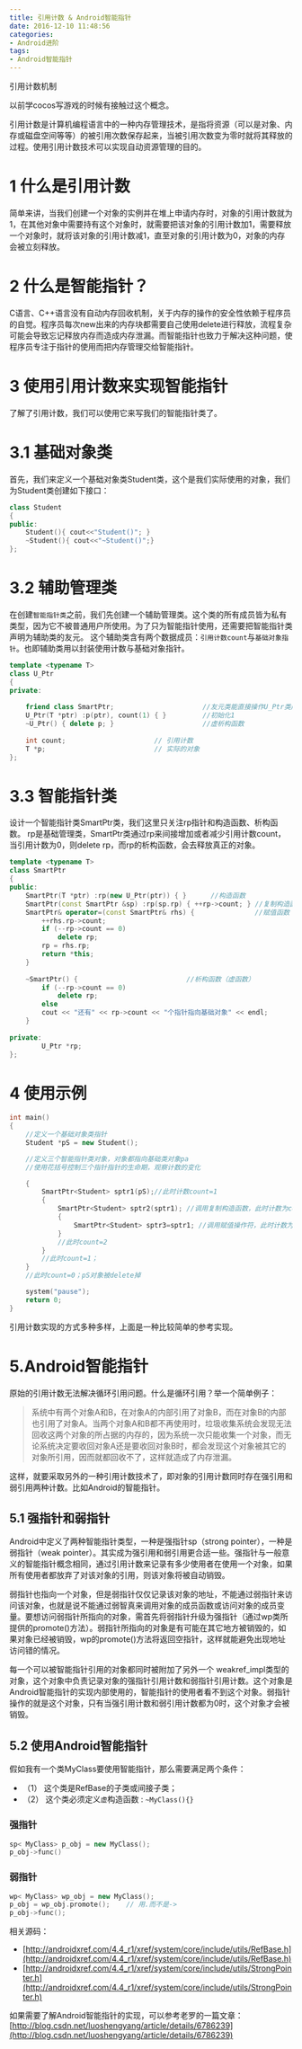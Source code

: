 ```yaml
---
title: 引用计数 & Android智能指针
date: 2016-12-10 11:48:56
categories:
- Android进阶
tags:
- Android智能指针
---
```



引用计数机制

以前学cocos写游戏的时候有接触过这个概念。

引用计数是计算机编程语言中的一种内存管理技术，是指将资源（可以是对象、内存或磁盘空间等等）的被引用次数保存起来，当被引用次数变为零时就将其释放的过程。使用引用计数技术可以实现自动资源管理的目的。

<!-- more -->

# 1 什么是引用计数

简单来讲，当我们创建一个对象的实例并在堆上申请内存时，对象的引用计数就为1，在其他对象中需要持有这个对象时，就需要把该对象的引用计数加1，需要释放一个对象时，就将该对象的引用计数减1，直至对象的引用计数为0，对象的内存会被立刻释放。

# 2 什么是智能指针？

C语言、C++语言没有自动内存回收机制，关于内存的操作的安全性依赖于程序员的自觉。程序员每次new出来的内存块都需要自己使用delete进行释放，流程复杂可能会导致忘记释放内存而造成内存泄漏。而智能指针也致力于解决这种问题，使程序员专注于指针的使用而把内存管理交给智能指针。

# 3 使用引用计数来实现智能指针

了解了引用计数，我们可以使用它来写我们的智能指针类了。

# 3.1 基础对象类

首先，我们来定义一个基础对象类Student类，这个是我们实际使用的对象，我们为Student类创建如下接口：

```cpp
class Student                                       
{
public:
    Student(){ cout<<"Student()"; }
    ~Student(){ cout<<"~Student()";}
};
```

# 3.2 辅助管理类

在创建`智能指针类`之前，我们先创建一个辅助管理类。这个类的所有成员皆为私有类型，因为它不被普通用户所使用。为了只为智能指针使用，还需要把智能指针类声明为辅助类的友元。
这个辅助类含有两个数据成员：`引用计数count`与`基础对象指针`。也即辅助类用以封装使用计数与基础对象指针。

```cpp
template <typename T>
class U_Ptr                                  
{
private:
    
    friend class SmartPtr;                      //友元类能直接操作U_Ptr类成员
    U_Ptr(T *ptr) :p(ptr), count(1) { }         //初始化1
    ~U_Ptr() { delete p; }                      //虚析构函数
    
    int count;                      // 引用计数
    T *p;                           // 实际的对象                                        
};
```

# 3.3 智能指针类

设计一个智能指针类SmartPtr类，我们这里只关注rp指针和构造函数、析构函数。
rp是基础管理类，SmartPtr类通过rp来间接增加或者减少引用计数count，当引用计数为0，则delete rp，而rp的析构函数，会去释放真正的对象。

```cpp
template <typename T>
class SmartPtr
{
public:
    SmartPtr(T *ptr) :rp(new U_Ptr(ptr)) { }      //构造函数
    SmartPtr(const SmartPtr &sp) :rp(sp.rp) { ++rp->count; } //复制构造函数
    SmartPtr& operator=(const SmartPtr& rhs) {               //赋值函数
        ++rhs.rp->count;    
        if (--rp->count == 0)    
            delete rp;
        rp = rhs.rp;
        return *this;
    }
    
    ~SmartPtr() {                           //析构函数（虚函数）       
        if (--rp->count == 0)   
            delete rp;
        else 
        cout << "还有" << rp->count << "个指针指向基础对象" << endl;
    }
    
private:
        U_Ptr *rp;  
};
```

# 4 使用示例

```cpp
int main()
{
    //定义一个基础对象类指针
    Student *pS = new Student();

    //定义三个智能指针类对象，对象都指向基础类对象pa
    //使用花括号控制三个指针指针的生命期，观察计数的变化

    {
        SmartPtr<Student> sptr1(pS);//此时计数count=1
        {
            SmartPtr<Student> sptr2(sptr1); //调用复制构造函数，此时计数为count=2
            {
                SmartPtr<Student> sptr3=sptr1; //调用赋值操作符，此时计数为conut=3
            }
            //此时count=2
        }
        //此时count=1；
    }
    //此时count=0；pS对象被delete掉

    system("pause");
    return 0;
}
```

引用计数实现的方式多种多样，上面是一种比较简单的参考实现。

# 5.Android智能指针

原始的引用计数无法解决循环引用问题。什么是循环引用？举一个简单例子：

> 系统中有两个对象A和B，在对象A的内部引用了对象B，而在对象B的内部也引用了对象A。当两个对象A和B都不再使用时，垃圾收集系统会发现无法回收这两个对象的所占据的内存的，因为系统一次只能收集一个对象，而无论系统决定要收回对象A还是要收回对象B时，都会发现这个对象被其它的对象所引用，因而就都回收不了，这样就造成了内存泄漏。

这样，就要采取另外的一种引用计数技术了，即对象的引用计数同时存在强引用和弱引用两种计数。比如Android的智能指针。

## 5.1 强指针和弱指针

Android中定义了两种智能指针类型，一种是强指针sp（strong pointer），一种是弱指针（weak pointer）。其实成为强引用和弱引用更合适一些。强指针与一般意义的智能指针概念相同，通过引用计数来记录有多少使用者在使用一个对象，如果所有使用者都放弃了对该对象的引用，则该对象将被自动销毁。

弱指针也指向一个对象，但是弱指针仅仅记录该对象的地址，不能通过弱指针来访问该对象，也就是说不能通过弱智真来调用对象的成员函数或访问对象的成员变量。要想访问弱指针所指向的对象，需首先将弱指针升级为强指针（通过wp类所提供的promote()方法）。弱指针所指向的对象是有可能在其它地方被销毁的，如果对象已经被销毁，wp的promote()方法将返回空指针，这样就能避免出现地址访问错的情况。

每一个可以被智能指针引用的对象都同时被附加了另外一个 weakref_impl类型的对象，这个对象中负责记录对象的强指针引用计数和弱指针引用计数。这个对象是Android智能指针的实现内部使用的，智能指针的使用者看不到这个对象。弱指针操作的就是这个对象，只有当强引用计数和弱引用计数都为0时，这个对象才会被销毁。

## 5.2 使用Android智能指针

假如我有一个类MyClass要使用智能指针，那么需要满足两个条件：
- （1） 这个类是RefBase的子类或间接子类；
- （2） 这个类必须定义`虚`构造函数 :  `~MyClass(){}`

### 强指针
```cpp
sp< MyClass> p_obj = new MyClass(); 
p_obj->func()
```

### 弱指针
```cpp
wp< MyClass> wp_obj = new MyClass();  
p_obj = wp_obj.promote();    // 用.而不是->  
p_obj->func();
```

相关源码：
- [http://androidxref.com/4.4_r1/xref/system/core/include/utils/RefBase.h](http://androidxref.com/4.4_r1/xref/system/core/include/utils/RefBase.h)
- [http://androidxref.com/4.4_r1/xref/system/core/include/utils/StrongPointer.h](http://androidxref.com/4.4_r1/xref/system/core/include/utils/StrongPointer.h)

如果需要了解Android智能指针的实现，可以参考老罗的一篇文章：
[http://blog.csdn.net/luoshengyang/article/details/6786239](http://blog.csdn.net/luoshengyang/article/details/6786239)

